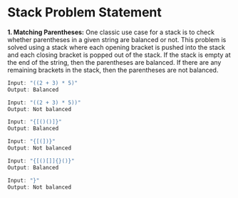 # Stack Problem Statement

**1. Matching Parentheses:** One classic use case for a stack is to check whether parentheses in a given string are balanced or not. This problem is solved using a stack where each opening bracket is pushed into the stack and each closing bracket is popped out of the stack. If the stack is empty at the end of the string, then the parentheses are balanced. If there are any remaining brackets in the stack, then the parentheses are not balanced.

```c
Input: "((2 + 3) * 5)"
Output: Balanced

Input: "((2 + 3) * 5))"
Output: Not balanced

Input: "{[()()]}"
Output: Balanced

Input: "{[(])}"
Output: Not balanced

Input: "{[()[]]{}()}"
Output: Balanced

Input: "}"
Output: Not balanced
```